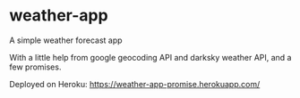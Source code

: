 # weather-app

A simple weather forecast app

With a little help from google geocoding API and darksky weather API, and a few promises. 


Deployed on Heroku: https://weather-app-promise.herokuapp.com/
